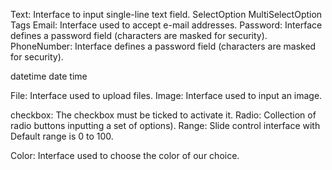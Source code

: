 Text: Interface to input single-line text field.
SelectOption
MultiSelectOption
Tags
Email: Interface used to accept e-mail addresses.
Password: Interface defines a password field (characters are masked for security).
PhoneNumber: Interface defines a password field (characters are masked for security).

datetime
date
time

File: Interface used to upload files.
Image: Interface used to input an image.

checkbox: The checkbox must be ticked to activate it.
Radio: Collection of radio buttons inputting a set of options).
Range: Slide control interface with Default range is 0 to 100.

Color: Interface used to choose the color of our choice.
